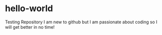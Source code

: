 # hello-world
Testing Repository
I am new to github but I am passionate about coding so I will get better in no time!
